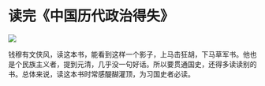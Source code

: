 # 读完《中国历代政治得失》


![](http://pic.yupoo.com/leninlee/E1v1Ohh6/medium.jpg)

钱穆有文侠风，读这本书，能看到这样一个影子，上马击狂胡，下马草军书。他也是个民族主义者，提到元清，几乎没一句好话。所以要贯通国史，还得多读读别的书。总体来说，读这本书时常感醍醐灌顶，为习国史者必读。

